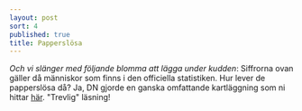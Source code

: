```yaml
---
layout: post
sort: 4
published: true
title: Papperslösa
---
```



_Och vi slänger med följande blomma att lägga under kudden_: Siffrorna ovan gäller då människor som finns i den officiella statistiken. Hur lever de papperslösa då? Ja, DN gjorde en ganska omfattande kartläggning som ni hittar [här](http://www.dn.se/nyheter/sverige/skuggsamhallet-mitt-ibland-oss/). "Trevlig" läsning!
